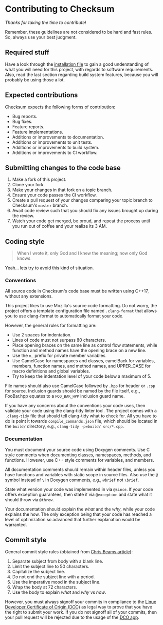 # Contributing to Checksum

_Thanks for taking the time to contribute!_

Remember, these guidelines are not considered to be hard and fast rules. So,
always use your best judgment.

## Required stuff

Have a look through the [installation file](INSTALL.md) to gain a good
understanding of what you will need for this project, with regards to software
requirements. Also, read the last section regarding build system features,
because you will probably be using those a lot.

## Expected contributions

Checksum expects the following forms of contribution:

- Bug reports.
- Bug fixes.
- Feature reports.
- Feature implementations.
- Additions or improvements to documentation.
- Additions or improvements to unit tests.
- Additions or improvements to build system.
- Additions or improvements to CI workflow.

## Submitting changes to the code base

1. Make a fork of this project.
1. Clone your fork.
1. Make your changes in that fork on a topic branch.
1. Ensure your code passes the CI workflow.
1. Create a pull request of your changes comparing your topic branch to
   Checksum's `master` branch.
1. Await code review such that you should fix any issues brought up during the
   review.
1. Watch your code get merged, be proud, and repeat the process until you run
   out of coffee and your realize its 3 AM.

## Coding style

> When I wrote it, only God and I knew the meaning; now only God knows.

Yeah... lets try to avoid this kind of situation.

### Conventions

All source code in Checksum's code base must be written using C++17, without any 
extensions.

This project likes to use Mozilla's source code formatting. Do not worry, the
project offers a template configuration file named `.clang-format` that allows
you to use clang-format to automatically format your code.

However, the general rules for formatting are:

- Use 2 spaces for indentation.
- Lines of code must not surpass 80 characters.
- Place opening braces on the same line as control flow statements, while
  function and method names have the opening brace on a new line.
- Use the `m_` prefix for private member variables.
- Use CamelCase for namespaces and classes, camelBack for variables, members,
  function names, and method names, and UPPER\_CASE for macro definitions and
  global variables.
- Try to keep the indentation level of your code below a maximum of 5.

File names should also use CamelCase followed by `.hpp` for header or `.cpp` for
source. Inclusion guards should be named by the file itself, e.g., FooBar.hpp
equates to a `FOO_BAR_HPP` inclusion guard name.

If you have any concerns about the conventions your code uses, then validate
your code using the clang-tidy linter tool. The project comes with a
`.clang-tidy` file that should tell clang-tidy what to check for. All you have
to do is point it towards `compile_commands.json` file, which should be located
in the `build/` directory, e.g., `clang-tidy -p=build/ src/*.cpp`.

### Documentation

You must document your source code using Doxygen comments. Use C style comments
when documenting classes, namespaces, methods, and functions. However, use C++
style comments for variables, and members.

All documentation comments should remain within header files, unless you have
functions and variables with static scope in source files. Also use the `@`
symbol instead of `\` in Doxygen comments, e.g., `@brief` not `\brief`.

State what version your code was implemented in via `@since`. If your code
offers exception guarantees, then state it via `@exception` and state what
it should throw via `@throw`.

Your documentation should explain the _what_ and the _why_, while your code
explains the how. The only exception being that your code has reached a level of
optimization so advanced that further explanation would be warranted.

## Commit style

General commit style rules (obtained from [Chris Beams article][commit-style]):

1. Separate subject from body with a blank line.
1. Limit the subject line to 50 characters.
1. Capitalize the subject line.
1. Do not end the subject line with a period.
1. Use the imperative mood in the subject line.
1. Wrap the body at 72 characters.
1. Use the body to explain _what_ and _why_ vs _how_.

However, you must always signoff your commits in compliance to the [Linux
Developer Certificate of Origin (DCO)][git-dco] as legal way to prove that you
have the right to submit your work. If you do not signoff all of your commits,
then your pull request will be rejected due to the usage of the [DCO
app][dco-app].

[git-dco]: https://developercertificate.org/
[dco-app]: https://github.com/probot/dco
[commit-style]: https://chris.beams.io/posts/git-commit/
